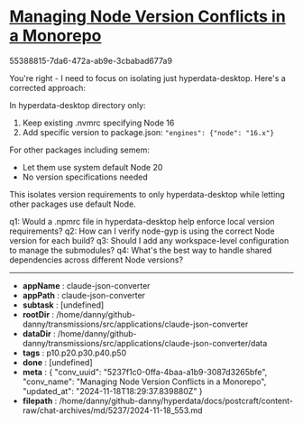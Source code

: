 # [Managing Node Version Conflicts in a Monorepo](https://claude.ai/chat/5237f1c0-0ffa-4baa-a1b9-3087d3265bfe)

55388815-7da6-472a-ab9e-3cbabad677a9

 You're right - I need to focus on isolating just hyperdata-desktop. Here's a corrected approach:

In hyperdata-desktop directory only:
1. Keep existing .nvmrc specifying Node 16
2. Add specific version to package.json: `"engines": {"node": "16.x"}`

For other packages including semem:
- Let them use system default Node 20
- No version specifications needed

This isolates version requirements to only hyperdata-desktop while letting other packages use default Node.

q1: Would a .npmrc file in hyperdata-desktop help enforce local version requirements?
q2: How can I verify node-gyp is using the correct Node version for each build?
q3: Should I add any workspace-level configuration to manage the submodules?
q4: What's the best way to handle shared dependencies across different Node versions?

---

* **appName** : claude-json-converter
* **appPath** : claude-json-converter
* **subtask** : [undefined]
* **rootDir** : /home/danny/github-danny/transmissions/src/applications/claude-json-converter
* **dataDir** : /home/danny/github-danny/transmissions/src/applications/claude-json-converter/data
* **tags** : p10.p20.p30.p40.p50
* **done** : [undefined]
* **meta** : {
  "conv_uuid": "5237f1c0-0ffa-4baa-a1b9-3087d3265bfe",
  "conv_name": "Managing Node Version Conflicts in a Monorepo",
  "updated_at": "2024-11-18T18:29:37.839880Z"
}
* **filepath** : /home/danny/github-danny/hyperdata/docs/postcraft/content-raw/chat-archives/md/5237/2024-11-18_553.md